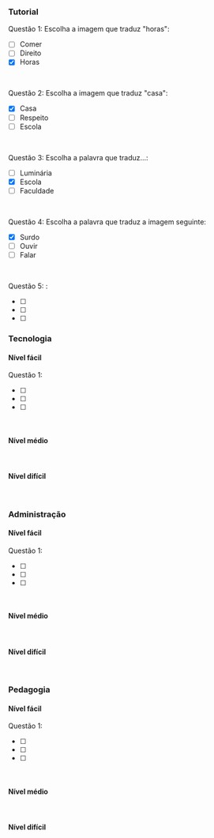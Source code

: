 ### Tutorial

Questão 1: Escolha a imagem que traduz "horas":

- [ ] Comer
- [ ] Direito
- [X] Horas

<br>

Questão 2: Escolha a imagem que traduz "casa":

- [X] Casa
- [ ] Respeito
- [ ] Escola

<br>

Questão 3: Escolha a palavra que traduz...:

- [ ] Luminária
- [X] Escola
- [ ] Faculdade

<br>

Questão 4: Escolha a palavra que traduz a imagem seguinte:

- [X] Surdo
- [ ] Ouvir
- [ ] Falar

<br>

Questão 5: :

- [ ] 
- [ ] 
- [ ] 

### Tecnologia

#### Nível fácil

Questão 1:

- [ ] 
- [ ] 
- [ ] 

<br>

#### Nível médio

<br>

#### Nível difícil

<br>

### Administração

#### Nível fácil

Questão 1:

- [ ] 
- [ ] 
- [ ] 

<br>

#### Nível médio

<br>

#### Nível difícil

<br>

### Pedagogia

#### Nível fácil

Questão 1:

- [ ] 
- [ ] 
- [ ] 

<br>

#### Nível médio

<br>

#### Nível difícil

<br>